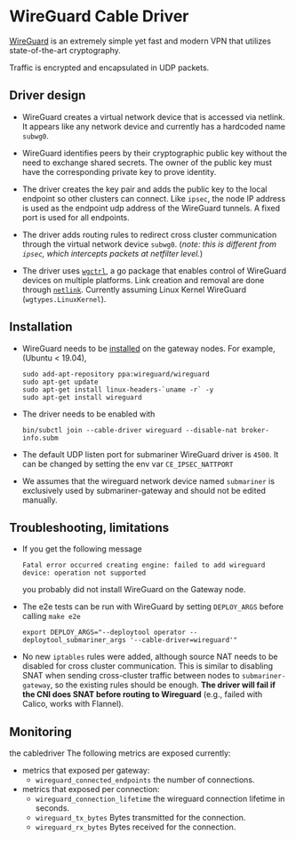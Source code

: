 # WireGuard Cable Driver

[WireGuard](https://www.wireguard.com "WireGuard homepage") is an extremely simple yet fast and modern VPN that utilizes state-of-the-art cryptography.

Traffic is encrypted and encapsulated in UDP packets.

## Driver design

- WireGuard creates a virtual network device that is accessed via netlink. It appears like any network device and currently has a hardcoded
  name `subwg0`.

- WireGuard identifies peers by their cryptographic public key without the need to exchange shared secrets. The owner of the public key must
  have the corresponding private key to prove identity.

- The driver creates the key pair and adds the public key to the local endpoint so other clusters can connect. Like `ipsec`, the node IP
  address is used as the endpoint udp address of the WireGuard tunnels. A fixed port is used for all endpoints.

- The driver adds routing rules to redirect cross cluster communication through the virtual network device `subwg0`.  (*note: this is
  different from `ipsec`, which intercepts packets at netfilter level.*)

- The driver uses [`wgctrl`](https://github.com/WireGuard/wgctrl-go "WgCtrl github"), a go package that enables control of WireGuard devices
  on multiple platforms. Link creation and removal are done through [`netlink`](https://github.com/vishvananda/netlink "Netlink github").
Currently assuming Linux Kernel WireGuard (`wgtypes.LinuxKernel`).

## Installation

- WireGuard needs to be [installed](https://www.wireguard.com/install "WireGuard installation instructions") on the gateway nodes. For
  example, (Ubuntu < 19.04),

  ```shell
  sudo add-apt-repository ppa:wireguard/wireguard
  sudo apt-get update
  sudo apt-get install linux-headers-`uname -r` -y
  sudo apt-get install wireguard
  ```

- The driver needs to be enabled with

  ```shell
  bin/subctl join --cable-driver wireguard --disable-nat broker-info.subm
  ```

- The default UDP listen port for submariner WireGuard driver is `4500`. It can be changed by setting the env var `CE_IPSEC_NATTPORT`
- We assumes that the wireguard network device named `submariner` is exclusively
 used by submariner-gateway and should not be edited manually.

## Troubleshooting, limitations

- If you get the following message

  ```text
  Fatal error occurred creating engine: failed to add wireguard device: operation not supported
  ```

  you probably did not install WireGuard on the Gateway node.

- The e2e tests can be run with WireGuard by setting `DEPLOY_ARGS` before calling `make e2e`

  ```shell
  export DEPLOY_ARGS="--deploytool operator --deploytool_submariner_args '--cable-driver=wireguard'"
  ```

- No new `iptables` rules were added, although source NAT needs to be disabled for cross cluster communication. This is similar to disabling
  SNAT when sending cross-cluster traffic between nodes to `submariner-gateway`, so the existing rules should be enough.  **The driver will
fail if the CNI does SNAT before routing to Wireguard** (e.g., failed with Calico, works with Flannel).

## Monitoring

the cabledriver
The following metrics are exposed currently:

- metrics that exposed per gateway:
  - `wireguard_connected_endpoints` the number of connections.
- metrics that exposed per connection:
  - `wireguard_connection_lifetime` the wireguard connection lifetime in seconds.
  - `wireguard_tx_bytes` Bytes transmitted for the connection.
  - `wireguard_rx_bytes` Bytes received for the connection.
  